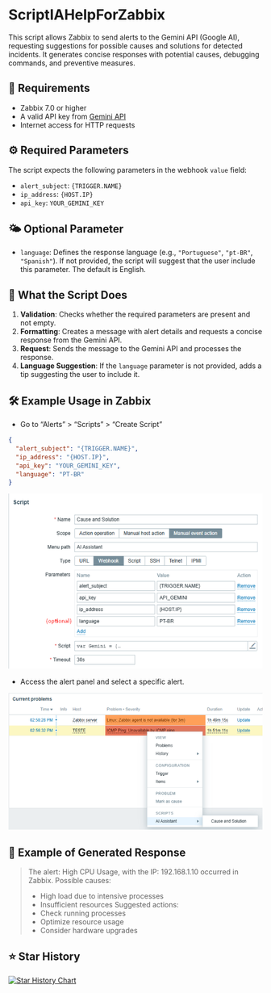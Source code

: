 # ScriptIAHelpForZabbix

This script allows Zabbix to send alerts to the Gemini API (Google AI), requesting suggestions for possible causes and solutions for detected incidents. It generates concise responses with potential causes, debugging commands, and preventive measures.

## 📌 Requirements

* Zabbix 7.0 or higher
* A valid API key from [Gemini API](https://aistudio.google.com/app/apikey)
* Internet access for HTTP requests

## ⚙️ Required Parameters

The script expects the following parameters in the webhook `value` field:

* `alert_subject`: `{TRIGGER.NAME}`
* `ip_address`: `{HOST.IP}`
* `api_key`: `YOUR_GEMINI_KEY`

## 🌤️ Optional Parameter

* `language`: Defines the response language (e.g., `"Portuguese"`, `"pt-BR"`, `"Spanish"`). If not provided, the script will suggest that the user include this parameter. The default is English.

## 🧠 What the Script Does

1. **Validation**: Checks whether the required parameters are present and not empty.
2. **Formatting**: Creates a message with alert details and requests a concise response from the Gemini API.
3. **Request**: Sends the message to the Gemini API and processes the response.
4. **Language Suggestion**: If the `language` parameter is not provided, adds a tip suggesting the user to include it.

## 🛠️ Example Usage in Zabbix

* Go to “Alerts” > “Scripts” > “Create Script”

```json
{
  "alert_subject": "{TRIGGER.NAME}",
  "ip_address": "{HOST.IP}",
  "api_key": "YOUR_GEMINI_KEY",
  "language": "PT-BR"
}
```

![Alert Example](images/new_script.png)

* Access the alert panel and select a specific alert.

![Access Example](images/access_ia.png)

## 📝 Example of Generated Response

> The alert: High CPU Usage, with the IP: 192.168.1.10 occurred in Zabbix.
> Possible causes:
>
> * High load due to intensive processes
> * Insufficient resources
>   Suggested actions:
> * Check running processes
> * Optimize resource usage
> * Consider hardware upgrades

## ⭐ Star History

<a href="https://www.star-history.com/#rodrigoprazim/ScriptIAHelpForZabbix&Date">
 <picture>
   <source media="(prefers-color-scheme: dark)" srcset="https://api.star-history.com/svg?repos=rodrigoprazim/ScriptIAHelpForZabbix&type=Date&theme=dark" />
   <source media="(prefers-color-scheme: light)" srcset="https://api.star-history.com/svg?repos=rodrigoprazim/ScriptIAHelpForZabbix&type=Date" />
   <img alt="Star History Chart" src="https://api.star-history.com/svg?repos=rodrigoprazim/ScriptIAHelpForZabbix&type=Date" />
 </picture>
</a>
